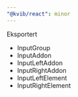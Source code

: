 ```yaml
---
"@kvib/react": minor
---
```


Eksportert

- InputGroup
- InputAddon
- InputLeftAddon
- InputRightAddon
- InputLeftElement
- InputRightElement
